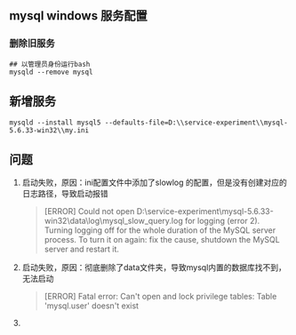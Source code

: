 ## mysql windows 服务配置

### 删除旧服务

```shell
## 以管理员身份运行bash
mysqld --remove mysql
```

## 新增服务

```shell
mysqld --install mysql5 --defaults-file=D:\\service-experiment\\mysql-5.6.33-win32\\my.ini
```

## 问题

1. 启动失败，原因：ini配置文件中添加了slowlog 的配置，但是没有创建对应的日志路径，导致启动报错
   
   > [ERROR] Could not open D:\service-experiment\mysql-5.6.33-win32\data\log\mysql_slow_query.log for logging (error 2). Turning logging off for the whole duration of the MySQL server process. To turn it on again: fix the cause, shutdown the MySQL server and restart it.

2. 启动失败，原因：彻底删除了data文件夹，导致mysql内置的数据库找不到，无法启动
   
   > [ERROR] Fatal error: Can't open and lock privilege tables: Table 'mysql.user' doesn't exist

3. 